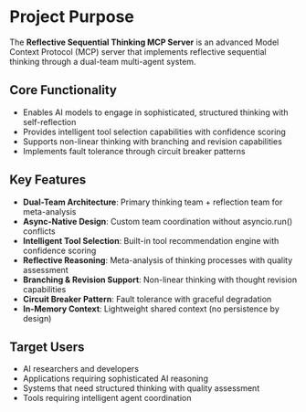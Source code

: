 # Project Purpose

The **Reflective Sequential Thinking MCP Server** is an advanced Model Context Protocol (MCP) server that implements reflective sequential thinking through a dual-team multi-agent system.

## Core Functionality
- Enables AI models to engage in sophisticated, structured thinking with self-reflection
- Provides intelligent tool selection capabilities with confidence scoring
- Supports non-linear thinking with branching and revision capabilities
- Implements fault tolerance through circuit breaker patterns

## Key Features
- **Dual-Team Architecture**: Primary thinking team + reflection team for meta-analysis
- **Async-Native Design**: Custom team coordination without asyncio.run() conflicts
- **Intelligent Tool Selection**: Built-in tool recommendation engine with confidence scoring
- **Reflective Reasoning**: Meta-analysis of thinking processes with quality assessment
- **Branching & Revision Support**: Non-linear thinking with thought revision capabilities
- **Circuit Breaker Pattern**: Fault tolerance with graceful degradation
- **In-Memory Context**: Lightweight shared context (no persistence by design)

## Target Users
- AI researchers and developers
- Applications requiring sophisticated AI reasoning
- Systems that need structured thinking with quality assessment
- Tools requiring intelligent agent coordination